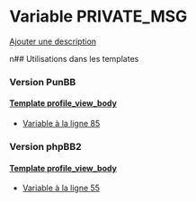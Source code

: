 # Variable PRIVATE_MSG
[Ajouter une description](https://fa-tvars.appspot.com/PRIVATE_MSG)

n## Utilisations dans les templates

### Version PunBB

#### [Template profile_view_body](punbb/profile_view_body.md)
* [Variable à la ligne 85](../punbb/profile_view_body.tpl#L85)

### Version phpBB2

#### [Template profile_view_body](subsilver/profile_view_body.md)
* [Variable à la ligne 55](../subsilver/profile_view_body.tpl#L55)